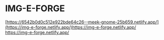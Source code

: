 # IMG-E-FORGE

[[https://6542b0d0c512e922bde64c26--meek-gnome-25b659.netlify.app/](https://img-e-forge.netlify.app/)https://img-e-forge.netlify.app/
](https://img-e-forge.netlify.app/)https://img-e-forge.netlify.app/
